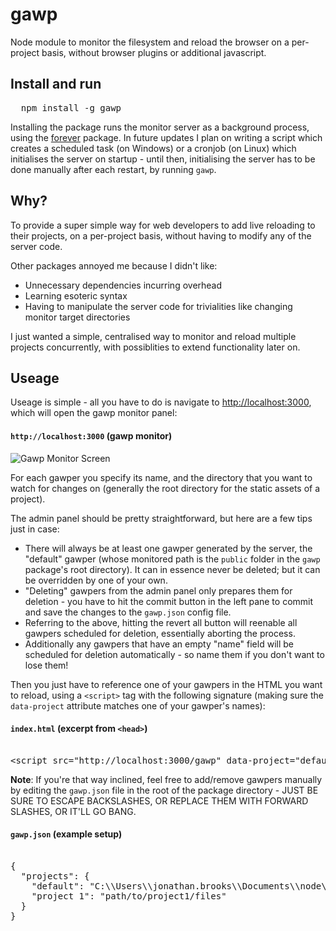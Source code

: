 # gawp
Node module to monitor the filesystem and reload the browser on a per-project basis, 
without browser plugins or additional javascript.

## Install and run

<pre>
  npm install -g gawp
</pre>

Installing the package runs the monitor server as a background process, 
using the [forever](https://www.npmjs.com/package/forever) package. In future updates I plan on writing a script which creates
a scheduled task (on Windows) or a cronjob (on Linux) which initialises the server on startup - until then, initialising the server
has to be done manually after each restart, by running `gawp`.

## Why?

To provide a super simple way for web developers to add live reloading to their projects, on a per-project basis, 
without having to modify any of the server code. 

Other packages annoyed me because I didn't like:
* Unnecessary dependencies incurring overhead
* Learning esoteric syntax
* Having to manipulate the server code for trivialities like changing monitor target directories

I just wanted a simple, centralised way to monitor and reload multiple projects concurrently, with possiblities to extend
functionality later on.

## Useage

Useage is simple - all you have to do is navigate to [http://localhost:3000](http://localhost:3000), which will open the gawp monitor panel:

#### `http://localhost:3000` (gawp monitor)

![Gawp Monitor Screen](https://i.imgur.com/pcAJCx2.png)

For each gawper you specify its name, and the directory that you want to watch for changes on (generally the root directory for the static assets of a project).

The admin panel should be pretty straightforward, but here are a few tips just in case:

* There will always be at least one gawper generated by the server, the "default" gawper (whose monitored path is the `public` folder in the `gawp` package's root directory). It can in essence never be deleted; but it can be overridden by one of your own.
* "Deleting" gawpers from the admin panel only prepares them for deletion - you have to hit the commit button in the left pane to commit and save the changes to the `gawp.json` config file. 
* Referring to the above, hitting the revert all button will reenable all gawpers scheduled for deletion, essentially aborting the process.
* Additionally any gawpers that have an empty "name" field will be scheduled for deletion automatically - so name them if you don't want to lose them!


Then you just have to reference one of your gawpers in the HTML you want to reload, using a `<script>` tag with the following signature (making sure the `data-project` attribute matches one of your gawper's names):

#### `index.html` (excerpt from `<head>`)

<pre>

&lt;script src="http://localhost:3000/gawp" data-project="default"&gt;&lt;/script&gt;
</pre>

**Note**: If you're that way inclined, feel free to add/remove gawpers manually by editing the `gawp.json` file in the root of the package directory - JUST BE SURE TO ESCAPE BACKSLASHES, OR REPLACE THEM WITH FORWARD SLASHES, OR IT'LL GO BANG. 

#### `gawp.json` (example setup)

<pre>

{
  "projects": {
    "default": "C:\\Users\\jonathan.brooks\\Documents\\node\\gawp\\public",
    "project 1": "path/to/project1/files"
  }
}
</pre>

